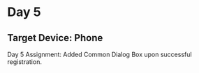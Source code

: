 # Day 5

## Target Device: Phone

Day 5 Assignment: Added Common Dialog Box upon successful registration.